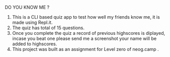 DO YOU KNOW ME ?
1. This is a CLI based quiz app to test how well my friends know me, it is made using Repl.it.
2. The quiz has total of 15 questions.
3. Once you complete the quiz a record of previous highscores is diplayed, incase you beat one please send me a screenshot your name will be added to highscores.
4. This project was built as an assignment for Level zero of neog.camp .
